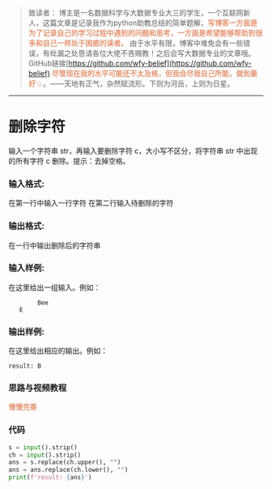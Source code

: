 
> 致读者： 博主是一名数据科学与大数据专业大三的学生，一个互联网新人，这篇文章是记录我作为python助教总结的简单题解，**<font color='#e59572'>写博客一方面是为了记录自己的学习过程中遇到的问题和思考，一方面是希望能够帮助到很多和自己一样处于困惑的读者。</font>**
> 由于水平有限，博客中难免会有一些错误，有纰漏之处恳请各位大佬不吝赐教！之后会写大数据专业的文章哦。
> GitHub链接[https://github.com/wfy-belief](https://github.com/wfy-belief)
> **<font color='#e59572'>尽管现在我的水平可能还不太及格，但我会尽我自己所能，做到最好☺</font>**。——天地有正气，杂然赋流形。下则为河岳，上则为日星。
---
# 删除字符
输入一个字符串 str，再输入要删除字符 c，大小写不区分，将字符串 str 中出现的所有字符 c 删除。提示：去掉空格。


### 输入格式:

在第一行中输入一行字符
在第二行输入待删除的字符

### 输出格式:

在一行中输出删除后的字符串

### 输入样例:

在这里给出一组输入。例如：

```in
        Bee
   E
```

### 输出样例:

在这里给出相应的输出。例如：

```out
result: B
```

### 思路与视频教程
**<font color='#e59572'>慢慢完善</font>**

### 代码
```python
s = input().strip()
ch = input().strip()
ans = s.replace(ch.upper(), "")
ans = ans.replace(ch.lower(), "")
print(f'result: {ans}')

```